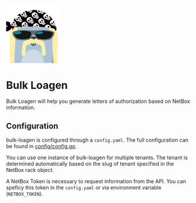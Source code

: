 <img src="pkg/bulkloagen/static/logo.png" alt="Bulk Loagen Logo" width="150" />

# Bulk Loagen

Bulk Loagen will help you generate letters of authorization based on NetBox information.

## Configuration

bulk-loagen is configured through a `config.yaml`. The full configuration can be found in [config/config.go](pkg/config/config.go).

You can use one instance of bulk-loagen for multiple tenants. The tenant is determined automatically based on the slug of tenant specified in the NetBox rack object.

A NetBox Token is necessary to request information from the API. You can speficy this token in the `config.yaml` or via environment variable (`NETBOX_TOKEN`).
